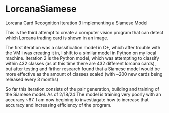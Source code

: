 # LorcanaSiamese
Lorcana Card Recognition Iteration 3 implementing a Siamese Model

This is the third attempt to create a computer vision program that can detect which Lorcana trading card is shown in an image.

The first iteration was a classification model in C+, which after trouble with the VM i was creating it in, I shift to a similar model in Python on my local machine. Iteration 2 is the Python model, which was attempting to classify within 432 classes (as at this time there are 432 different lorcana cards), but after testing and firther research found that a Siamese model would be more effective as the amount of classes scaled (with ~200 new cards being released every 3 months)

So far this iteration consists of the pair generation, building and training of the Siamese model. As of 2/18/24 The model is training very poorly with an accuracy ~67. I am now begining to investiagate how to increase that accuracy and increasing efficiency of the program.

